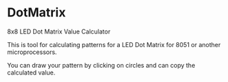 # DotMatrix

8x8 LED Dot Matrix Value Calculator

This is tool for calculating patterns for a LED Dot Matrix for 8051 or another microprocessors.

You can draw your pattern by clicking on circles and can copy the calculated value.
